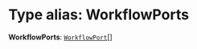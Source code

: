 # Type alias: WorkflowPorts

**WorkflowPorts**: [`WorkflowPort`](/auto-docs/free-layout-editor/interfaces/WorkflowPort.md)\[]
